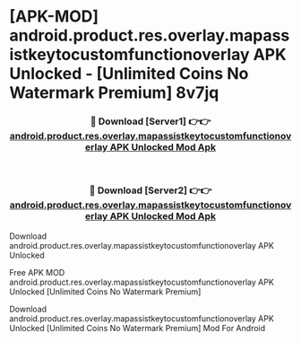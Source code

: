 # [APK-MOD] android.product.res.overlay.mapassistkeytocustomfunctionoverlay APK Unlocked - [Unlimited Coins No Watermark Premium] 8v7jq



<div align="center">
<h3>🔴 Download [Server1] 👉👉 <a href="https://momento.my/?title=android.product.res.overlay.mapassistkeytocustomfunctionoverlay_APK_Unlocked">android.product.res.overlay.mapassistkeytocustomfunctionoverlay APK Unlocked Mod Apk</a></h3><br>

<h3>🔴 Download [Server2] 👉👉 <a href="https://momento.my/?title=android.product.res.overlay.mapassistkeytocustomfunctionoverlay_APK_Unlocked">android.product.res.overlay.mapassistkeytocustomfunctionoverlay APK Unlocked Mod Apk</a></h3>
</div>



Download android.product.res.overlay.mapassistkeytocustomfunctionoverlay APK Unlocked 

Free APK MOD android.product.res.overlay.mapassistkeytocustomfunctionoverlay APK Unlocked [Unlimited Coins No Watermark Premium]

Download android.product.res.overlay.mapassistkeytocustomfunctionoverlay APK Unlocked [Unlimited Coins No Watermark Premium] Mod For Android
